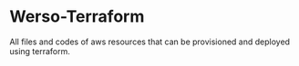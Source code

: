 # Werso-Terraform
All files and codes of aws resources that can be provisioned and deployed using terraform.
